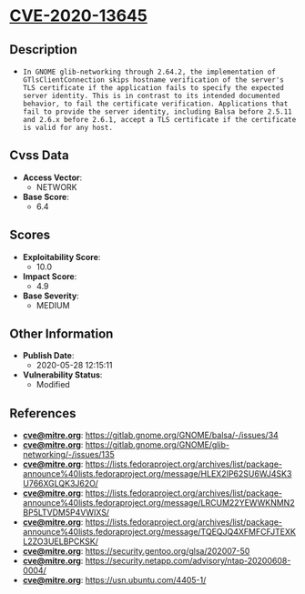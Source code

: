 
# [CVE-2020-13645](https://cve.mitre.org/cgi-bin/cvename.cgi?name=CVE-2020-13645)

## Description

- `In GNOME glib-networking through 2.64.2, the implementation of GTlsClientConnection skips hostname verification of the server's TLS certificate if the application fails to specify the expected server identity. This is in contrast to its intended documented behavior, to fail the certificate verification. Applications that fail to provide the server identity, including Balsa before 2.5.11 and 2.6.x before 2.6.1, accept a TLS certificate if the certificate is valid for any host.`

## Cvss Data

- **Access Vector**:
  - NETWORK
- **Base Score**:
  - 6.4

## Scores

- **Exploitability Score**:
  - 10.0
- **Impact Score**:
  - 4.9
- **Base Severity**:
  - MEDIUM

## Other Information

- **Publish Date**:
  - 2020-05-28 12:15:11
- **Vulnerability Status**:
  - Modified

## References

- **cve@mitre.org**: https://gitlab.gnome.org/GNOME/balsa/-/issues/34
- **cve@mitre.org**: https://gitlab.gnome.org/GNOME/glib-networking/-/issues/135
- **cve@mitre.org**: https://lists.fedoraproject.org/archives/list/package-announce%40lists.fedoraproject.org/message/HLEX2IP62SU6WJ4SK3U766XGLQK3J62O/
- **cve@mitre.org**: https://lists.fedoraproject.org/archives/list/package-announce%40lists.fedoraproject.org/message/LRCUM22YEWWKNMN2BP5LTVDM5P4VWIXS/
- **cve@mitre.org**: https://lists.fedoraproject.org/archives/list/package-announce%40lists.fedoraproject.org/message/TQEQJQ4XFMFCFJTEXKL2ZO3UELBPCKSK/
- **cve@mitre.org**: https://security.gentoo.org/glsa/202007-50
- **cve@mitre.org**: https://security.netapp.com/advisory/ntap-20200608-0004/
- **cve@mitre.org**: https://usn.ubuntu.com/4405-1/
